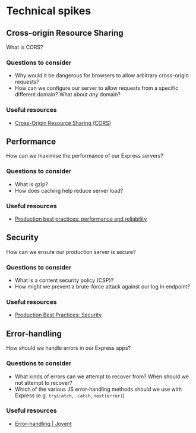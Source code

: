 # Technical spikes

## Cross-origin Resource Sharing

What is CORS?

### Questions to consider

- Why would it be dangerous for browsers to allow arbitrary cross-origin requests?
- How can we configure our server to allow requests from a specific different domain? What about _any_ domain?

### Useful resources

- [Cross-Origin Resource Sharing (CORS)](https://developer.mozilla.org/en-US/docs/Web/HTTP/CORS)

## Performance

How can we maximise the performance of our Express servers?

### Questions to consider

- What is gzip?
- How does caching help reduce server load?

### Useful resources

- [Production best practices: performance and reliability](https://expressjs.com/en/advanced/best-practice-performance.html)

## Security

How can we ensure our production server is secure?

### Questions to consider

- What is a content security policy (CSP)?
- How might we prevent a brute-force attack against our log in endpoint?

### Useful resources

- [Production Best Practices: Security](https://expressjs.com/en/advanced/best-practice-security.html)

## Error-handling

How should we handle errors in our Express apps?

### Questions to consider

- What kinds of errors can we attempt to recover from? When should we not attempt to recover?
- Which of the various JS error-handling methods should we use with Express (e.g. `try`/`catch`, `.catch`, `next(error)`)

### Useful resources

- [Error-handling | Joyent](https://www.joyent.com/node-js/production/design/errors)
